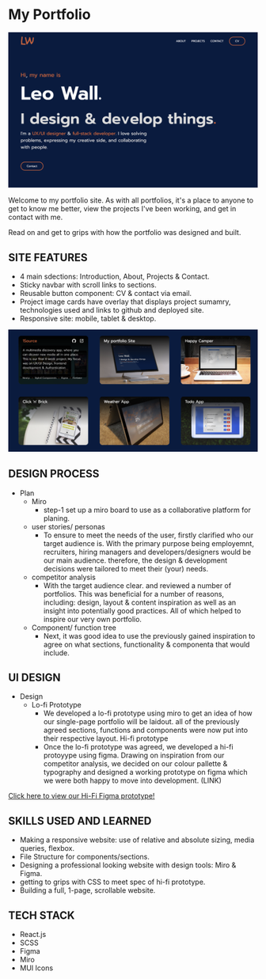 # My Portfolio



![cover image](./public/Images/PortCoverImage.png)

Welcome to my portfolio site. As with all portfolios, it's a place to anyone to get to know me better, view the projects I've been working, and get in contact with me.

Read on and get to grips with how the portfolio was designed and built.


## SITE FEATURES

- 4 main sdections: Introduction, About, Projects & Contact.
- Sticky navbar with scroll links to sections.
- Reusable button component: CV & contact via email.
- Project image cards have overlay that displays project sumamry, technologies used and links to github and deployed site.
- Responsive site: mobile, tablet & desktop.
    
    
![project section example](./public/Images/ProjectSectionImage.png)

## DESIGN PROCESS 
- Plan
    - Miro
        - step-1 set up a miro board to use as a collaborative platform for planing. 
   - user stories/ personas
        - To ensure to meet the needs of the user, firstly clarified who our target audience is. With the primary purpose being employemnt, recruiters, hiring managers and developers/designers would be our main audience. therefore, the design & development decisions were tailored to meet their (your) needs.
   - competitor analysis
        - With the target audience clear. and reviewed a number of portfolios. This was beneficial for a number of reasons, including: design, layout & content inspiration as well as an insight into potentially good practices. All of which helped to inspire our very own portfolio.
    - Component/ function tree
        - Next, it was good idea to use the previously gained inspiration to agree on what sections, functionality & componenta that would include. 
        
## UI DESIGN
- Design
    - Lo-fi Prototype
        - We developed a lo-fi prototype using miro to get an idea of how our single-page portfolio will be laidout. all of the previously agreed sections, functions and components were now put into their respective layout.
    Hi-fi prototype
        - Once the lo-fi prototype was agreed, we developed a hi-fi protoyype using figma. Drawing on inspiration from our competitor analysis, we decided on our colour pallette & typography and designed a working prototype on figma which we were both happy to move into development. (LINK)
    
​[Click here to view our Hi-Fi Figma prototype!](https://www.figma.com/proto/5QBBMysWUA67nxP3YgARbg/Untitled?node-id=21%3A297&scaling=scale-down&page-id=0%3A1&starting-point-node-id=21%3A297&show-proto-sidebar=1)  
    

## SKILLS USED AND LEARNED

- Making a responsive website: use of relative and absolute sizing, media queries, flexbox.
- File Structure for components/sections.
- Designing a professional looking website with design tools: Miro & Figma.
- getting to grips with CSS to meet spec of hi-fi prototype.
- Building a full, 1-page, scrollable website.

## TECH STACK
- React.js
- SCSS
- Figma
- Miro
- MUI Icons



